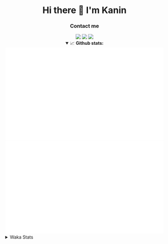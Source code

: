 <div align="center">
 <h1>Hi there 👋 I'm Kanin</h1>
 <h3>Contact me</h3>
 <a href="mailto:im@kanin.dev"><img src="https://img.shields.io/badge/gmail-%23D14836.svg?&style=for-the-badge&logo=gmail&logoColor=white"/></a>
 <a href="https://twitter.com/KaninDev"><img src="https://img.shields.io/badge/twitter-%231DA1F2.svg?&style=for-the-badge&logo=twitter&logoColor=white"/></a>
 <a href="https://www.linkedin.com/in/KaninDev"><img src="https://img.shields.io/badge/linkedin-%230077B5.svg?&style=for-the-badge&logo=linkedin&logoColor=white"/></a>
<details open>
  <summary>📈 <b>Github stats:</b></summary>
  <img src="https://github.com/Kanin/Kanin/blob/master/scripts/GitHubStats/generated/overview.svg"/>
  <img src="https://github.com/Kanin/Kanin/blob/master/scripts/GitHubStats/generated/languages.svg"/>
</details>
</div>

<details>
 <summary>Waka Stats</summary>

<!--START_SECTION:waka-->
![Profile Views](http://img.shields.io/badge/Profile%20Views-5-blue)

![Lines of code](https://img.shields.io/badge/From%20Hello%20World%20I%27ve%20Written-24437%20lines%20of%20code-blue)

**🐱 My Github Data** 

> 🏆 64 Contributions in the Year 2021
 > 
> 📦 18.3 kB Used in Github's Storage 
 > 
> 🚫 Not Opted to Hire
 > 
> 📜 9 Public Repositories 
 > 
> 🔑 4 Private Repositories  
 > 
**I'm an Early 🐤** 

```text
🌞 Morning    80 commits     █████░░░░░░░░░░░░░░░░░░░░   19.75% 
🌆 Daytime    123 commits    ███████░░░░░░░░░░░░░░░░░░   30.37% 
🌃 Evening    97 commits     ██████░░░░░░░░░░░░░░░░░░░   23.95% 
🌙 Night      105 commits    ██████░░░░░░░░░░░░░░░░░░░   25.93%

```
📅 **I'm Most Productive on Monday** 

```text
Monday       88 commits     █████░░░░░░░░░░░░░░░░░░░░   21.73% 
Tuesday      49 commits     ███░░░░░░░░░░░░░░░░░░░░░░   12.1% 
Wednesday    79 commits     █████░░░░░░░░░░░░░░░░░░░░   19.51% 
Thursday     44 commits     ██░░░░░░░░░░░░░░░░░░░░░░░   10.86% 
Friday       43 commits     ██░░░░░░░░░░░░░░░░░░░░░░░   10.62% 
Saturday     38 commits     ██░░░░░░░░░░░░░░░░░░░░░░░   9.38% 
Sunday       64 commits     ████░░░░░░░░░░░░░░░░░░░░░   15.8%

```


📊 **This Week I Spent My Time On** 

```text
⌚︎ Time Zone: America/New_York

💬 Programming Languages: 
Python                   8 hrs 12 mins       ███████████████████░░░░░░   77.81% 
virtualenv               1 hr 31 mins        ███░░░░░░░░░░░░░░░░░░░░░░   14.4% 
Other                    35 mins             █░░░░░░░░░░░░░░░░░░░░░░░░   5.58% 
HTML                     5 mins              ░░░░░░░░░░░░░░░░░░░░░░░░░   0.85% 
YAML                     4 mins              ░░░░░░░░░░░░░░░░░░░░░░░░░   0.69%

🔥 Editors: 
PyCharm                  10 hrs 29 mins      █████████████████████████   99.5% 
IntelliJ                 3 mins              ░░░░░░░░░░░░░░░░░░░░░░░░░   0.5%

🐱‍💻 Projects: 
Naila.py                 9 hrs 28 mins       ██████████████████████░░░   89.91% 
Naila.bot                47 mins             ██░░░░░░░░░░░░░░░░░░░░░░░   7.52% 
CGLS                     13 mins             ░░░░░░░░░░░░░░░░░░░░░░░░░   2.06% 
Kanin                    3 mins              ░░░░░░░░░░░░░░░░░░░░░░░░░   0.5%

💻 Operating System: 
Linux                    10 hrs 32 mins      █████████████████████████   100.0%

```

**I Mostly Code in Python** 

```text
Python                   19 repos            ███████████████████░░░░░░   76.0% 
JavaScript               3 repos             ███░░░░░░░░░░░░░░░░░░░░░░   12.0% 
Kotlin                   1 repo              █░░░░░░░░░░░░░░░░░░░░░░░░   4.0% 
HTML                     1 repo              █░░░░░░░░░░░░░░░░░░░░░░░░   4.0% 
Java                     1 repo              █░░░░░░░░░░░░░░░░░░░░░░░░   4.0%

```


**Timeline**

![Chart not found](https://raw.githubusercontent.com/Kanin/Kanin/master/charts/bar_graph.png) 


<!--END_SECTION:waka-->
</details>
